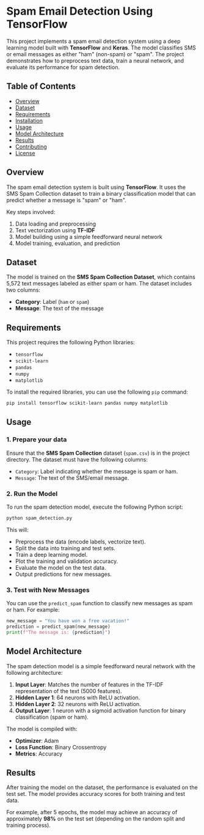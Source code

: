 # Spam Email Detection Using TensorFlow

This project implements a spam email detection system using a deep learning model built with **TensorFlow** and **Keras**. The model classifies SMS or email messages as either "ham" (non-spam) or "spam". The project demonstrates how to preprocess text data, train a neural network, and evaluate its performance for spam detection.

## Table of Contents

- [Overview](#overview)
- [Dataset](#dataset)
- [Requirements](#requirements)
- [Installation](#installation)
- [Usage](#usage)
- [Model Architecture](#model-architecture)
- [Results](#results)
- [Contributing](#contributing)
- [License](#license)

## Overview

The spam email detection system is built using **TensorFlow**. It uses the SMS Spam Collection dataset to train a binary classification model that can predict whether a message is "spam" or "ham".

Key steps involved:
1. Data loading and preprocessing
2. Text vectorization using **TF-IDF**
3. Model building using a simple feedforward neural network
4. Model training, evaluation, and prediction

## Dataset

The model is trained on the **SMS Spam Collection Dataset**, which contains 5,572 text messages labeled as either spam or ham. The dataset includes two columns:
- **Category**: Label (`ham` or `spam`)
- **Message**: The text of the message

## Requirements

This project requires the following Python libraries:
- `tensorflow`
- `scikit-learn`
- `pandas`
- `numpy`
- `matplotlib`

To install the required libraries, you can use the following `pip` command:

```bash
pip install tensorflow scikit-learn pandas numpy matplotlib
```

## Usage

### 1. Prepare your data

Ensure that the **SMS Spam Collection** dataset (`spam.csv`) is in the project directory. The dataset must have the following columns:
- `Category`: Label indicating whether the message is spam or ham.
- `Message`: The text of the SMS/email message.

### 2. Run the Model

To run the spam detection model, execute the following Python script:

```bash
python spam_detection.py
```

This will:
- Preprocess the data (encode labels, vectorize text).
- Split the data into training and test sets.
- Train a deep learning model.
- Plot the training and validation accuracy.
- Evaluate the model on the test data.
- Output predictions for new messages.

### 3. Test with New Messages

You can use the `predict_spam` function to classify new messages as spam or ham. For example:

```python
new_message = "You have won a free vacation!"
prediction = predict_spam(new_message)
print(f"The message is: {prediction}")
```

## Model Architecture

The spam detection model is a simple feedforward neural network with the following architecture:
1. **Input Layer**: Matches the number of features in the TF-IDF representation of the text (5000 features).
2. **Hidden Layer 1**: 64 neurons with ReLU activation.
3. **Hidden Layer 2**: 32 neurons with ReLU activation.
4. **Output Layer**: 1 neuron with a sigmoid activation function for binary classification (spam or ham).

The model is compiled with:
- **Optimizer**: Adam
- **Loss Function**: Binary Crossentropy
- **Metrics**: Accuracy

## Results

After training the model on the dataset, the performance is evaluated on the test set. The model provides accuracy scores for both training and test data.

For example, after 5 epochs, the model may achieve an accuracy of approximately **98%** on the test set (depending on the random split and training process).
